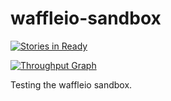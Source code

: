 waffleio-sandbox
================

[![Stories in Ready](https://badge.waffle.io/chesleybrown/waffleio-sandbox.png?label=ready&title=Ready)](https://waffle.io/chesleybrown/waffleio-sandbox)

[![Throughput Graph](https://graphs.waffle.io/chesleybrown/waffleio-sandbox/throughput.svg)](https://waffle.io/chesleybrown/waffleio-sandbox/metrics)

Testing the waffleio sandbox.

